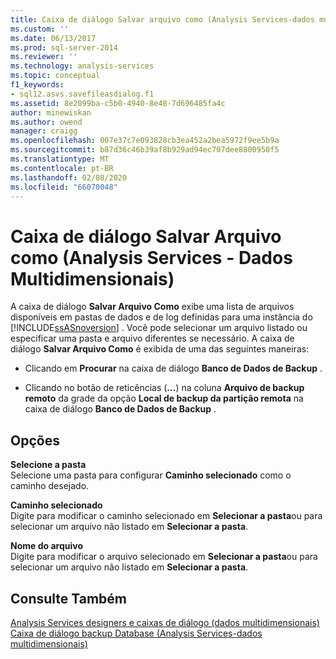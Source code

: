 ```yaml
---
title: Caixa de diálogo Salvar arquivo como (Analysis Services-dados multidimensionais) | Microsoft Docs
ms.custom: ''
ms.date: 06/13/2017
ms.prod: sql-server-2014
ms.reviewer: ''
ms.technology: analysis-services
ms.topic: conceptual
f1_keywords:
- sql12.asvs.savefileasdialog.f1
ms.assetid: 8e2099ba-c5b0-4940-8e48-7d696485fa4c
author: minewiskan
ms.author: owend
manager: craigg
ms.openlocfilehash: 007e37c7e093828cb3ea452a2bea5972f9ee5b9a
ms.sourcegitcommit: b87d36c46b39af8b929ad94ec707dee8800950f5
ms.translationtype: MT
ms.contentlocale: pt-BR
ms.lasthandoff: 02/08/2020
ms.locfileid: "66070048"
---
```

# <a name="save-file-as-dialog-box-analysis-services---multidimensional-data"></a>Caixa de diálogo Salvar Arquivo como (Analysis Services - Dados Multidimensionais)
  A caixa de diálogo **Salvar Arquivo Como** exibe uma lista de arquivos disponíveis em pastas de dados e de log definidas para uma instância do [!INCLUDE[ssASnoversion](../includes/ssasnoversion-md.md)] . Você pode selecionar um arquivo listado ou especificar uma pasta e arquivo diferentes se necessário. A caixa de diálogo **Salvar Arquivo Como** é exibida de uma das seguintes maneiras:  
  
-   Clicando em **Procurar** na caixa de diálogo **Banco de Dados de Backup** .  
  
-   Clicando no botão de reticências (**...**) na coluna **Arquivo de backup remoto** da grade da opção **Local de backup da partição remota** na caixa de diálogo **Banco de Dados de Backup** .  
  
## <a name="options"></a>Opções  
 **Selecione a pasta**  
 Selecione uma pasta para configurar **Caminho selecionado** como o caminho desejado.  
  
 **Caminho selecionado**  
 Digite para modificar o caminho selecionado em **Selecionar a pasta**ou para selecionar um arquivo não listado em **Selecionar a pasta**.  
  
 **Nome do arquivo**  
 Digite para modificar o arquivo selecionado em **Selecionar a pasta**ou para selecionar um arquivo não listado em **Selecionar a pasta**.  
  
## <a name="see-also"></a>Consulte Também  
 [Analysis Services designers e caixas de diálogo &#40;dados multidimensionais&#41;](analysis-services-designers-and-dialog-boxes-multidimensional-data.md)   
 [Caixa de diálogo backup Database &#40;Analysis Services-dados multidimensionais&#41;](backup-database-dialog-box-analysis-services-multidimensional-data.md)  
  
  
